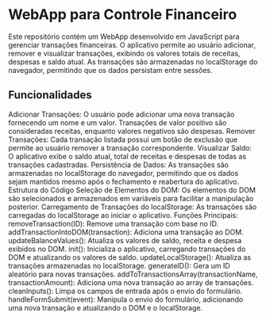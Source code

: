 <h1>WebApp para Controle Financeiro</h1>

<p>Este repositório contém um WebApp desenvolvido em JavaScript para gerenciar transações financeiras. O aplicativo permite ao usuário adicionar, remover e visualizar transações, exibindo os valores totais de receitas, despesas e saldo atual. As transações são armazenadas no localStorage do navegador, permitindo que os dados persistam entre sessões.</p>

<h2>Funcionalidades</h2>
Adicionar Transações: O usuário pode adicionar uma nova transação fornecendo um nome e um valor. Transações de valor positivo são consideradas receitas, enquanto valores negativos são despesas.
Remover Transações: Cada transação listada possui um botão de exclusão que permite ao usuário remover a transação correspondente.
Visualizar Saldo: O aplicativo exibe o saldo atual, total de receitas e despesas de todas as transações cadastradas.
Persistência de Dados: As transações são armazenadas no localStorage do navegador, permitindo que os dados sejam mantidos mesmo após o fechamento e reabertura do aplicativo.
Estrutura do Código
Seleção de Elementos do DOM: Os elementos do DOM são selecionados e armazenados em variáveis para facilitar a manipulação posterior.
Carregamento de Transações do localStorage: As transações são carregadas do localStorage ao iniciar o aplicativo.
Funções Principais:
removeTransaction(ID): Remove uma transação com base no ID.
addTransactionIntoDOM(transaction): Adiciona uma transação ao DOM.
updateBalanceValues(): Atualiza os valores de saldo, receita e despesa exibidos no DOM.
init(): Inicializa o aplicativo, carregando transações do DOM e atualizando os valores de saldo.
updateLocalStorage(): Atualiza as transações armazenadas no localStorage.
generateID(): Gera um ID aleatório para novas transações.
addToTransactionsArray(transactionName, transactionAmount): Adiciona uma nova transação ao array de transações.
cleanInputs(): Limpa os campos de entrada após o envio do formulário.
handleFormSubmit(event): Manipula o envio do formulário, adicionando uma nova transação e atualizando o DOM e o localStorage.
 
